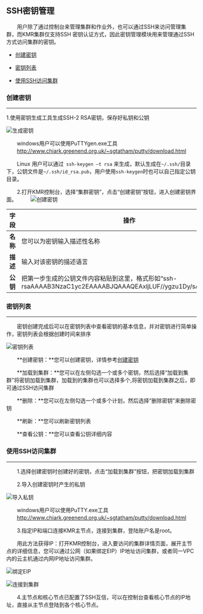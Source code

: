 ## SSH密钥管理


　　用户除了通过控制台来管理集群和作业外，也可以通过SSH来访问管理集群，而KMR集群仅支持SSH 密钥认证方式，因此密钥管理模块用来管理通过SSH方式访问集群的密钥。

* [创建密钥](#chuang_jian_mi_yao)

* [密钥列表](#mi_yao_lie_biao)

* [使用SSH访问集群](#fang_wen_ji_qun)

<h3 name="chuang_jian_mi_yao" id="chuang_jian_mi_yao">创建密钥</h3>


---

1.使用密钥生成工具生成SSH-2 RSA密钥，保存好私钥和公钥

![生成密钥](http://kmr-bj.ks3-cn-beijing.ksyun.com/doc_pic/tjmy1.png)

　　windows用户可以使用PuTTYgen.exe工具<br>
    　　http://www.chiark.greenend.org.uk/~sgtatham/putty/download.html
  
　　Linux 用户可以通过``` ssh-keygen –t rsa``` 来生成，默认生成在```~/.ssh/```目录下，公钥文件是```~/.ssh/id_rsa.pub```，用户使用```ssh-keygen```时也可以自己指定公钥目录。


　　2.打开KMR控制台，选择“集群密钥”，点击“创建密钥”按钮，进入创建密钥界面。
　　
  ![创建密钥](http://kmr-bj.ks3-cn-beijing.ksyun.com/doc_pic/mygl1.png)
  
  | 字段 | 操作 |
| -- | -- |
| **名称** | 您可以为密钥输入描述性名称 |
| **描述** | 输入对该密钥的描述语言 |
| **公钥** | 把第一步生成的公钥文件内容粘贴到这里，格式形如“ssh-rsaAAAAB3NzaC1yc2EAAAABJQAAAQEAxljLUF//ygzu1Dy/sArs1hpoN……” |
  


<h3 name="mi_yao_lie_biao" id="mi_yao_lie_biao">密钥列表</h3>


---


　　密钥创建完成后可以在密钥列表中查看密钥的基本信息，并对密钥进行简单操作，密钥列表会根据创建时间来排序

![密钥列表](http://kmr-bj.ks3-cn-beijing.ksyun.com/doc_pic/mygl2.png)

　　**创建密钥：**您可以创建密钥，详情参考[创建密钥](#chuang_jian_mi_yao)
  
　　**加载到集群：**您可以在左侧勾选一个或多个密钥，然后选择“加载到集群”将密钥加载到集群，加载到的集群也可以选择多个,将密钥加载到集群之后，即可通过SSH访问集群
  
　　**删除：**您可以在左侧勾选一个或多个计划，然后选择“删除密钥”来删除密钥
  
　　**刷新：**您可以刷新密钥列表
  
　　**查看公钥：**您可以查看公钥详细内容
  
  
<h3 name="fang_wen_ji_qun" id="fang_wen_ji_qun">使用SSH访问集群</h3>


---

  
 　　1.选择创建密钥时创建好的密钥，点击“加载到集群”按钮，把密钥加载到集群

　　2.导入创建密钥时产生的私钥

![导入私钥](http://kmr-bj.ks3-cn-beijing.ksyun.com/doc_pic/fwjq2.png)

　　windows用户可以使用PuTTY.exe工具<br>
　　http://www.chiark.greenend.org.uk/~sgtatham/putty/download.html
  
　　3.指定IP和端口连接KMR主节点，连接到集群，登陆账户名是root。

　　用此方法获得IP：打开KMR控制台，进入要访问的集群详情页面，展开主节点的详细信息，您可以通过公网（如果绑定EIP）IP地址访问集群，或者同一VPC内的云主机通过内网IP地址访问集群。

![绑定EIP](http://kmr-bj.ks3-cn-beijing.ksyun.com/doc_pic/fwjq1.png)

![连接到集群](http://kmr-bj.ks3-cn-beijing.ksyun.com/doc_pic/fwjq3.png)

　　4.主节点和核心节点已配置了SSH互信，可以在控制台查看核心节点的IP地址，直接从主节点登陆到各个核心节点。
  